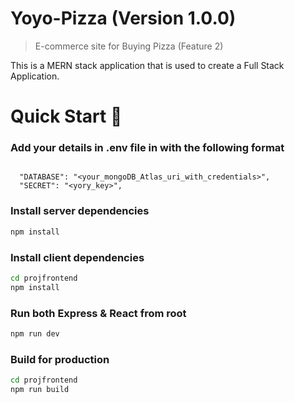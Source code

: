 # Yoyo-Pizza (Version 1.0.0)

> E-commerce site for Buying Pizza (Feature 2)

This is a MERN stack application that is used to create a Full Stack Application.

# Quick Start 🚀

### Add your details in .env file in with the following format

```

  "DATABASE": "<your_mongoDB_Atlas_uri_with_credentials>",
  "SECRET": "<yory_key>",

```

### Install server dependencies

```bash
npm install
```

### Install client dependencies

```bash
cd projfrontend
npm install
```

### Run both Express & React from root

```bash
npm run dev
```

### Build for production

```bash
cd projfrontend
npm run build
```
